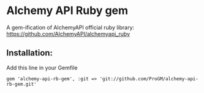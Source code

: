 Alchemy API Ruby gem
==================

A gem-ification of AlchemyAPI official ruby library:
https://github.com/AlchemyAPI/alchemyapi_ruby

## Installation: ##
Add this line in your Gemfile

    gem 'alchemy-api-rb-gem', :git => 'git://github.com/ProGM/alchemy-api-rb-gem.git'
